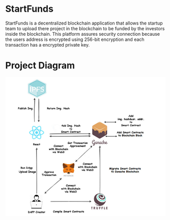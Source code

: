 # StartFunds
StartFunds is a decentralized blockchain application that allows the startup team to upload there project in the blockchain to be funded by the investors inside the blockchain. This platform assures security connection because the users address is encrypted using 256-bit encryption and each transaction has a encrypted private key.

# Project Diagram

![](https://github.com/iverjaycel/Start_funds/blob/main/ProjectDiagram.jpg)

